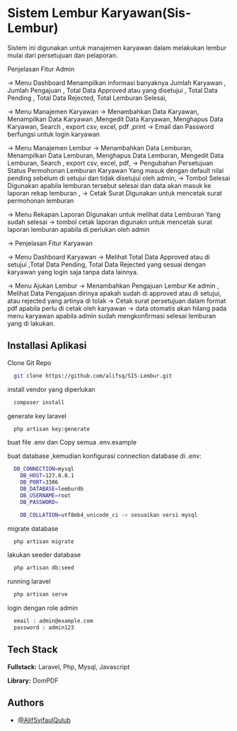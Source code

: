 
# Sistem Lembur Karyawan(Sis-Lembur)

Sistem ini digunakan untuk manajemen karyawan dalam melakukan lembur mulai dari persetujuan dan pelaporan.

Penjelasan Fitur Admin

-> Menu Dashboard Menampilkan informasi banyaknya Jumlah Karyawan , Jumlah Pengajuan , Total Data Approved atau yang disetujui , Total Data Pending , Total Data Rejected, Total Lemburan Selesai,

-> Menu Manajemen Karyawan -> Menambahkan Data Karyawan, Menampilkan Data Karyawan ,Mengedit Data Karyawan, Menghapus Data Karyawan,  Search , export csv, excel, pdf ,print -> Email dan Password berfungsi untuk login karyawan 

-> Menu Manajemen Lembur -> Menambahkan Data Lemburan, Menampilkan Data Lemburan, Menghapus Data Lemburan, Mengedit Data Lemburan,   Search , export csv, excel, pdf, -> Pengubahan Persetujuan Status Permohonan Lemburan Karyawan Yang masuk dengan default nilai pending sebelum di setujui dan tidak disetujui oleh admin, -> Tombol Selesai Digunakan apabila lemburan tersebut selesai dan data akan masuk ke laporan rekap lemburan , -> Cetak Surat Digunakan untuk mencetak surat permohonan lemburan 

-> Menu Rekapan Laporan Digunakan untuk melihat data Lemburan Yang sudah selesai -> tombol cetak laporan digunakn untuk mencetak surat laporan lemburan apabila di perlukan oleh admin



-> Penjelasan Fitur Karyawan

-> Menu Dashboard Karyawan -> Melihat Total Data Approved atau di setujui ,Total Data Pending, Total Data Rejected yang sesuai dengan karyawan yang login saja tanpa data lainnya.

-> Menu Ajukan Lembur -> Menambahkan Pengajuan Lembur Ke admin , Melihat Data Pengajuan dirinya apakah sudah di approved atau di setujui, atau rejected yang artinya di tolak -> Cetak surat persetujuan dalam format pdf apabila perlu di cetak oleh karyawan -> data otomatis akan hilang pada menu karyawan apabila admin sudah mengkonfirmasi selesai lemburan yang di lakukan.



## Installasi Aplikasi

Clone Git Repo
```bash
  git clone https://github.com/alifsq/SIS-Lembur.git
```
install vendor yang diperlukan 
```bash
  composer install
```
generate key laravel 
```bash
  php artisan key:generate
```
buat file .env dan Copy semua .env.example

buat database ,kemudian konfigurasi connection database di .env: 
```bash
  DB_CONNECTION=mysql
	DB_HOST=127.0.0.1
	DB_PORT=3306
	DB_DATABASE=lemburdb
	DB_USERNAME=root
	DB_PASSWORD=

	DB_COLLATION=utf8mb4_unicode_ci -> sesuaikan versi mysql
```
migrate database 
```bash
  php artisan migrate
```
lakukan seeder database 
```bash
  php artisan db:seed
```
running laravel
```bash
  php artisan serve
```
login dengan role admin 
```bash
  email : admin@example.com
  password : admin123
```



## Tech Stack

**Fullstack:** Laravel, Php, Mysql, Javascript

**Library:** DomPDF



## Authors

- [@AlifSyifaulQulub](https://github.com/alifsq)

